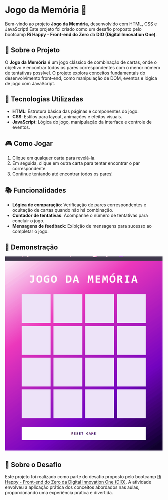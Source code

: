 # Jogo da Memória 🧠

Bem-vindo ao projeto **Jogo da Memória**, desenvolvido com HTML, CSS e JavaScript! Este projeto foi criado como um desafio proposto pelo bootcamp **Ri Happy - Front-end do Zero** da **DIO (Digital Innovation One)**.

## 🎯 Sobre o Projeto

O **Jogo da Memória** é um jogo clássico de combinação de cartas, onde o objetivo é encontrar todos os pares correspondentes com o menor número de tentativas possível. O projeto explora conceitos fundamentais do desenvolvimento front-end, como manipulação de DOM, eventos e lógica de jogo com JavaScript.

## 🚀 Tecnologias Utilizadas

- **HTML**: Estrutura básica das páginas e componentes do jogo.
- **CSS**: Estilos para layout, animações e efeitos visuais.
- **JavaScript**: Lógica do jogo, manipulação da interface e controle de eventos.

## 🎮 Como Jogar

1. Clique em qualquer carta para revelá-la.
2. Em seguida, clique em outra carta para tentar encontrar o par correspondente.
3. Continue tentando até encontrar todos os pares!

## 📚 Funcionalidades

- **Lógica de comparação**: Verificação de pares correspondentes e ocultação de cartas quando não há combinação.
- **Contador de tentativas**: Acompanhe o número de tentativas para concluir o jogo.
- **Mensagens de feedback**: Exibição de mensagens para sucesso ao completar o jogo.

## 📸 Demonstração

![Jogo da Memória](src/gif/gif-memory-game.gif)

## 💼 Sobre o Desafio
Este projeto foi realizado como parte do desafio proposto pelo bootcamp [Ri Happy - Front-end do Zero da Digital Innovation One (DIO)](https://web.dio.me/track/coding-future-front-end-do-zero). A atividade envolveu a aplicação prática dos conceitos abordados nas aulas, proporcionando uma experiência prática e divertida.

